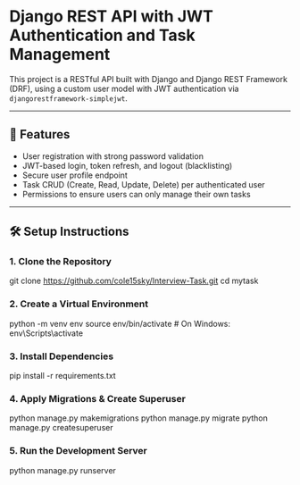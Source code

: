 # Django REST API with JWT Authentication and Task Management

This project is a RESTful API built with Django and Django REST Framework (DRF), using a custom user model with JWT authentication via `djangorestframework-simplejwt`.

---

## 🚀 Features

- User registration with strong password validation
- JWT-based login, token refresh, and logout (blacklisting)
- Secure user profile endpoint
- Task CRUD (Create, Read, Update, Delete) per authenticated user
- Permissions to ensure users can only manage their own tasks

---

## 🛠 Setup Instructions

### 1. Clone the Repository
git clone https://github.com/cole15sky/Interview-Task.git
cd mytask

### 2. Create a Virtual Environment
python -m venv env
source env/bin/activate  # On Windows: env\Scripts\activate

### 3. Install Dependencies
pip install -r requirements.txt

### 4. Apply Migrations & Create Superuser
python manage.py makemigrations
python manage.py migrate
python manage.py createsuperuser

### 5. Run the Development Server
python manage.py runserver


